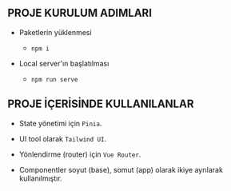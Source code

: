 ## PROJE KURULUM ADIMLARI
- Paketlerin yüklenmesi

  - ```npm i```


- Local server'ın başlatılması

  - ```npm run serve```

## PROJE İÇERİSİNDE KULLANILANLAR

- State yönetimi için ```Pinia```.


- UI tool olarak ```Tailwind UI```.


- Yönlendirme (router) için ```Vue Router```.


- Componentler soyut (base), somut (app) olarak ikiye ayrılarak kullanılmıştır.
